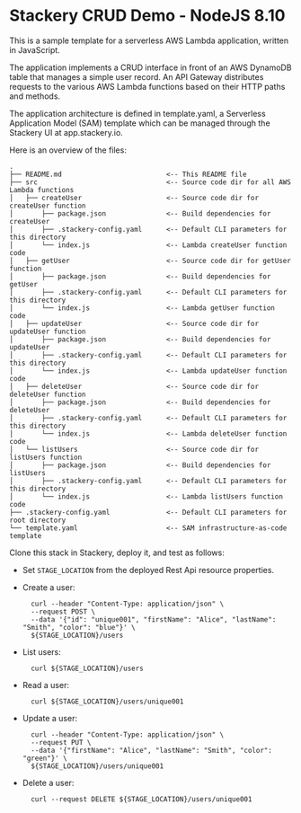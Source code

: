 # Stackery CRUD Demo - NodeJS 8.10

This is a sample template for a serverless AWS Lambda application, written in JavaScript.

The application implements a CRUD interface in front of an AWS DynamoDB table that
manages a simple user record.  An API Gateway distributes requests to the various
AWS Lambda functions based on their HTTP paths and methods.

The application architecture is defined in template.yaml, a Serverless
Application Model (SAM) template which can be managed through the Stackery UI
at app.stackery.io.

Here is an overview of the files:

```text
.
├── README.md                          <-- This README file
├── src                                <-- Source code dir for all AWS Lambda functions
│   ├── createUser                     <-- Source code dir for createUser function
│       ├── package.json               <-- Build dependencies for createUser
│       ├── .stackery-config.yaml      <-- Default CLI parameters for this directory
│       └── index.js                   <-- Lambda createUser function code
│   ├── getUser                        <-- Source code dir for getUser function
│       ├── package.json               <-- Build dependencies for getUser
│       ├── .stackery-config.yaml      <-- Default CLI parameters for this directory
│       └── index.js                   <-- Lambda getUser function code
│   ├── updateUser                     <-- Source code dir for updateUser function
│       ├── package.json               <-- Build dependencies for updateUser
│       ├── .stackery-config.yaml      <-- Default CLI parameters for this directory
│       └── index.js                   <-- Lambda updateUser function code
│   ├── deleteUser                     <-- Source code dir for deleteUser function
│       ├── package.json               <-- Build dependencies for deleteUser
│       ├── .stackery-config.yaml      <-- Default CLI parameters for this directory
│       └── index.js                   <-- Lambda deleteUser function code
│   └── listUsers                      <-- Source code dir for listUsers function
│       ├── package.json               <-- Build dependencies for listUsers
│       ├── .stackery-config.yaml      <-- Default CLI parameters for this directory
│       └── index.js                   <-- Lambda listUsers function code
├── .stackery-config.yaml              <-- Default CLI parameters for root directory
└── template.yaml                      <-- SAM infrastructure-as-code template
```

Clone this stack in Stackery, deploy it, and test as follows:

- Set `STAGE_LOCATION` from the deployed Rest Api resource properties.

- Create a user:

        curl --header "Content-Type: application/json" \
        --request POST \
        --data '{"id": "unique001", "firstName": "Alice", "lastName": "Smith", "color": "blue"}' \
        ${STAGE_LOCATION}/users

- List users:

        curl ${STAGE_LOCATION}/users

- Read a user:

        curl ${STAGE_LOCATION}/users/unique001

- Update a user:

        curl --header "Content-Type: application/json" \
        --request PUT \
        --data '{"firstName": "Alice", "lastName": "Smith", "color": "green"}' \
        ${STAGE_LOCATION}/users/unique001

- Delete a user:

        curl --request DELETE ${STAGE_LOCATION}/users/unique001
